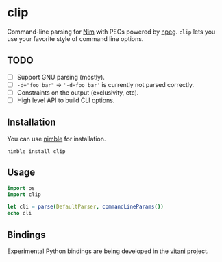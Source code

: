 # clip

Command-line parsing for [Nim](https://nim-lang.org/) with PEGs powered
by [npeg](https://github.com/zevv/npeg). `clip` lets you use your favorite
style of command line options.  

## TODO

- [ ] Support GNU parsing (mostly).
- [ ] `-d="foo bar"` -> `'-d=foo bar'` is currently not parsed correctly.
- [ ] Constraints on the output (exclusivity, etc).
- [ ] High level API to build CLI options.

## Installation

You can use [nimble](https://github.com/nim-lang/nimble) for installation.

```
nimble install clip
```

## Usage

```nim
import os
import clip

let cli = parse(DefaultParser, commandLineParams())
echo cli
```

## Bindings

Experimental Python bindings are being developed in the [vitani](https://github.com/supakeen/vitani)
project.
